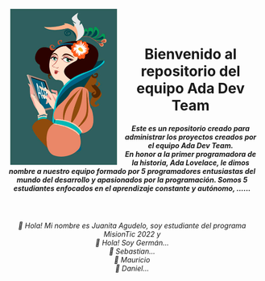 <p><img height="310px" src="https://github.com/JuanitaAgudelo/My_repositorio/blob/main/ada_lovelace_flat_design.jpg" align="left" hspace="10px" vspace="0px"></p>
<br>
<br>
<center> <h1> <b> Bienvenido al repositorio del equipo Ada Dev Team </b> </h1>
<h5> Este es un repositorio creado para administrar los proyectos creados por el equipo Ada Dev Team.
  <br>
En honor a la primer programadora de la historia, Ada Lovelace, le dimos nombre a nuestro equipo formado por 5 programadores entusiastas del mundo del desarrollo y apasionados por la programación. Somos 5 estudiantes enfocados en el aprendizaje constante y autónomo, ......  
  <br>
  </h5> </center>
<br>
<br>
<center> <i>👋 Hola! Mi nombre es Juanita Agudelo, soy estudiante del programa MisionTic 2022 y 
<br> 👋 Hola! Soy Germán...
<br> 👋 Sebastian...
<br> 👋 Mauricio
<br> 👋 Daniel...
  
</i> </center>
